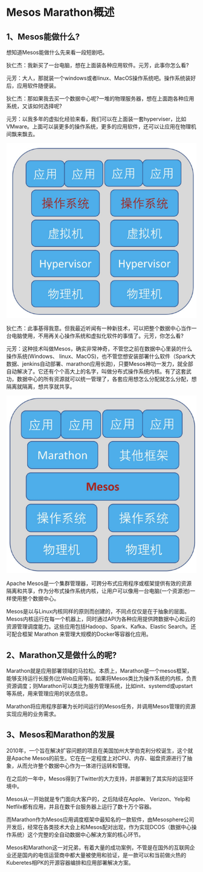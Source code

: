# Mesos Marathon概述

## 1、Mesos能做什么?

想知道Mesos能做什么先来看一段短剧吧。

狄仁杰：我新买了一台电脑，想在上面装各种应用软件。元芳，此事你怎么看?

元芳：大人，那就装一个windows或者linux、MacOS操作系统吧。操作系统装好后，应用软件随便装。

狄仁杰：那如果我去买一个数据中心呢?一堆的物理服务器，想在上面跑各种应用系统，又该如何选择呢?

元芳：以我多年的虚拟化经验来看，我们可以在上面装一套hyperviser，比如VMware。上面可以装更多的操作系统，更多的应用软件，还可以让应用在物理机间飘来飘去。

![输入图片说明](../img/09.jpg)

狄仁杰：此事基得我意。但我最近听闻有一种新技术，可以把整个数据中心当作一台电脑使用，不用再关心操作系统和虚拟化软件的事情了。元芳，你怎么看?

元芳：这种技术叫做Mesos，确实非常神奇，不管您之前在数据中心里装的什么操作系统(Windows、 linux、MacOS)，也不管您想安装部署什么软件（Spark大数据、jenkins自动部署、marathon应用长跑)，只要Mesos神功一发力，就全部自动解决了。它还有个个高大上的名字，叫做分布式操作系统内核。有了这套武功，数据中心的所有资源就可以统一管理了，各套应用想怎么分配就怎么分配，想隔离就隔离，想共享就共享。

![输入图片说明](../img/10.jpg)

Apache Mesos是一个集群管理器，可跨分布式应用程序或框架提供有效的资源隔离和共享，作为分布式操作系统内核，让用户可以像用一台电脑(一个资源池)一样使用整个数据中心。

Mesos是以与Linux内核同样的原则而创建的，不同点仅仅是在于抽象的层面。Mesos内核运行在每一个机器上，同时通过API为各种应用提供跨数据中心和云的资源管理调度能力。这些应用包括Hadoop、Spark、Kafka、Elastic Search。还可配合框架 Marathon 来管理大规模的Docker等容器化应用。

## 2、Marathon又是做什么的呢?

Marathon就是应用部署领域的马拉松。本质上，Marathon是一个mesos框架，能够支持运行长服务(比Web应用等)。如果将Mesos类比为操作系统的内核，负责资源调度；则Marathon可以类比为服务管理系统，比如init、systemd或upstart等系统，用来管理应用的状态信息。

Marathon将应用程序部署为长时间运行的Mesos任务，并调用Mesos管理的资源实现应用的业务需求。

## 3、Mesos和Marathon的发展

2010年，一个旨在解决扩容问题的项且在美国加州大学伯克利分校诞生，这个就是Apache Mesos的前生。它在在一定程度上对CPU、内存、磁盘资源进行了抽象，从而允许整个数据中心作为一体进行运转和管理。

在之后的一年中，Mesos得到了Twitter的大力支持，并部署到了其实际的运营环境中。

Mesos从一开始就是专门面向大客户的，之后陆续在Apple、 Verizon、Yelp和Netfilx都有应用，并且在数千台服务器上运行了数十万个容器。

而Marathon作为Mesos应用调度框架中最知名的一款软件，由Mesosphere公司开发后，经常在各类技术大会上和Mesos配对出现，作为实现DCOS（数据中心操作系统）这个完整的全自动数据中心解决方案的核心环节。

Mesos和Marathon这一对兄弟，有着大量的成功案例，不管是在国外的互联网企业还是国内的电信运营商中都大量被使用和验证，是一款可以和当前做火热的Kuberetes相PK的开源容器编排和应用部署解决方案。